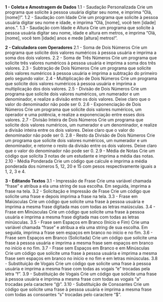 **1 - Coleta e Amostragem de Dados**
1.1 - Saudação Personalizada
Crie um programa que solicite à pessoa usuária digitar seu nome, e imprima “Olá, [nome]!”.
1.2 - Saudação com Idade
Crie um programa que solicite à pessoa usuária digitar seu nome e idade, e imprima “Olá, [nome], você tem [idade] anos.”.
1.3 - Saudação com Idade e Altura
Crie um programa que solicite à pessoa usuária digitar seu nome, idade e altura em metros, e imprima “Olá, [nome], você tem [idade] anos e mede [altura] metros!”.

**2 - Calculadora com Operadores**
2.1 - Soma de Dois Números
Crie um programa que solicite dois valores numéricos à pessoa usuária e imprima a soma dos dois valores.
2.2 - Soma de Três Números
Crie um programa que solicite três valores numéricos à pessoa usuária e imprima a soma dos três valores.
2.3 - Subtração de Dois Números
Crie um programa que solicite dois valores numéricos à pessoa usuária e imprima a subtração do primeiro pelo segundo valor.
2.4 - Multiplicação de Dois Números
Crie um programa que solicite dois valores numéricos à pessoa usuária e imprima a multiplicação dos dois valores.
2.5 - Divisão de Dois Números
Crie um programa que solicite dois valores numéricos, um numerador e um denominador, e realize a divisão entre os dois valores. Deixe claro que o valor do denominador não pode ser 0.
2.6 - Exponenciação de Dois Números
Crie um programa que solicite dois valores numéricos, um operador e uma potência, e realize a exponenciação entre esses dois valores.
2.7 - Divisão Inteira de Dois Números
Crie um programa que solicite dois valores numéricos, um numerador e um denominador, e realize a divisão inteira entre os dois valores. Deixe claro que o valor do denominador não pode ser 0.
2.8 - Resto da Divisão de Dois Números
Crie um programa que solicite dois valores numéricos, um numerador e um denominador, e retorne o resto da divisão entre os dois valores. Deixe claro que o valor do denominador não pode ser 0.
2.9 - Média de Notas
Crie um código que solicita 3 notas de um estudante e imprima a média das notas.
2.10 - Média Ponderada
Crie um código que calcule e imprima a média ponderada dos números 5, 12, 20 e 15 com pesos respectivamente iguais a 1, 2, 3 e 4.

**3 - Editando Textos**
3.1 - Impressão de Frase
Crie uma variável chamada “frase” e atribua a ela uma string de sua escolha. Em seguida, imprima a frase na tela.
3.2 - Solicitação e Impressão de Frase
Crie um código que solicite uma frase e depois imprima a frase na tela.
3.3 - Frase em Maiúsculas
Crie um código que solicite uma frase à pessoa usuária e imprima a mesma frase digitada mas com todas as letras maiúsculas.
3.4 - Frase em Minúsculas
Crie um código que solicite uma frase à pessoa usuária e imprima a mesma frase digitada mas com todas as letras minúsculas.
3.5 - Frase sem Espaços em Branco (Início e Fim)
Crie uma variável chamada “frase” e atribua a ela uma string de sua escolha. Em seguida, imprima a frase sem espaços em branco no início e no fim.
3.6 - Frase sem Espaços em Branco (Solicitada)
Crie um código que solicite uma frase à pessoa usuária e imprima a mesma frase sem espaços em branco no início e no fim.
3.7 - Frase sem Espaços em Branco e em Minúsculas
Crie um código que solicite uma frase à pessoa usuária e imprima a mesma frase sem espaços em branco no início e no fim e em letras minúsculas.
3.8 - Substituição de Vogais
Crie um código que solicite uma frase à pessoa usuária e imprima a mesma frase com todas as vogais “e” trocadas pela letra “f”.
3.9 - Substituição de Vogais
Crie um código que solicite uma frase à pessoa usuária e imprima a mesma frase com todas as vogais “a” trocadas pela caractere “@”.
3.10 - Substituição de Consoantes
Crie um código que solicite uma frase à pessoa usuária e imprima a mesma frase com todas as consoantes “s” trocadas pelo caractere “$”.
